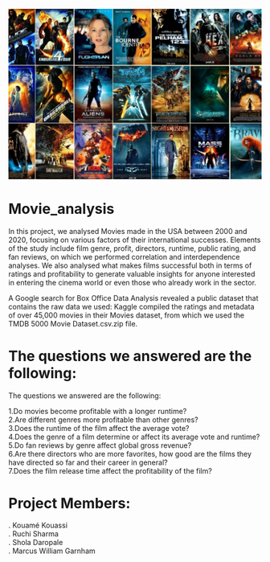 ![](Images/EOQ_tMzWAAIWpoV.jpg)
# Movie_analysis

In this project, we analysed Movies made in the USA between 2000 and 2020, focusing on various factors of their international successes. Elements of the study include film genre, profit, directors, runtime, public rating, and fan reviews, on which we performed correlation and interdependence analyses. We also analysed what makes films successful both in terms of ratings and profitability to generate valuable insights for anyone interested in entering the cinema world or even those who already work in the sector.

A Google search for Box Office Data Analysis revealed a public dataset that contains the raw data we used:
Kaggle compiled the ratings and metadata of over 45,000 movies in their Movies dataset, from which we used the TMDB 5000 Movie Dataset.csv.zip file.

# The questions we answered are the following:


The questions we answered are the following:

1.Do movies become profitable with a longer runtime?<br>
2.Are different genres more profitable than other genres?<br>
3.Does the runtime of the film affect the average vote?<br>
4.Does the genre of a film determine or affect its average vote and runtime?<br>
5.Do fan reviews by genre affect global gross revenue?<br>
6.Are there directors who are more favorites, how good are the films they have directed so far and their career in general?<br>
7.Does the film release time affect the profitability of the film?<br>

# Project Members:
. Kouamé Kouassi<br>
. Ruchi Sharma<br>
. Shola Daropale<br>
. Marcus William Garnham<br>
